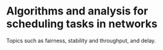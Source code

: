 # Algorithms and analysis for scheduling tasks in networks
Topics such as fairness, stability and throughput, and delay.
